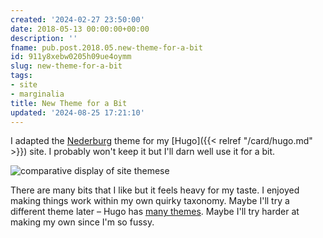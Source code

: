 ```yaml
---
created: '2024-02-27 23:50:00'
date: 2018-05-13 00:00:00+00:00
description: ''
fname: pub.post.2018.05.new-theme-for-a-bit
id: 911y8xebw0205h09ue4oymm
slug: new-theme-for-a-bit
tags:
- site
- marginalia
title: New Theme for a Bit
updated: '2024-08-25 17:21:10'
---
```


I adapted the [Nederburg](https://github.com/appernetic/hugo-nederburg-theme) theme for my [Hugo]({{< relref "/card/hugo.md" >}}) site. I probably won't keep it but I'll darn well use it for a bit.

<!--more-->

![comparative display of site themese](assets/img/2018/cover-2018-05-13.jpg)

There are many bits that I like but it feels heavy for my taste. I enjoyed making things work within my own quirky taxonomy. Maybe I'll try a different theme later – Hugo has [many themes](https://themes.gohugo.io/). Maybe I'll try harder at making my own since I'm so fussy.